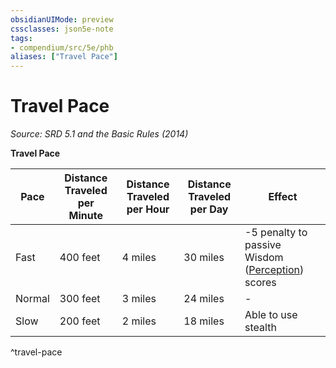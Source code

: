 ```yaml
---
obsidianUIMode: preview
cssclasses: json5e-note
tags:
- compendium/src/5e/phb
aliases: ["Travel Pace"]
---
```

# Travel Pace
*Source: SRD 5.1 and the Basic Rules (2014)* 

**Travel Pace**

| Pace | Distance Traveled per Minute | Distance Traveled per Hour | Distance Traveled per Day | Effect |
|------|------------------------------|----------------------------|---------------------------|--------|
| Fast | 400 feet | 4 miles | 30 miles | -5 penalty to passive Wisdom ([Perception](rules/skills.md#Perception)) scores |
| Normal | 300 feet | 3 miles | 24 miles | - |
| Slow | 200 feet | 2 miles | 18 miles | Able to use stealth |
^travel-pace